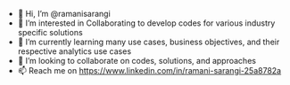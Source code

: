- 👋 Hi, I’m @ramanisarangi
- 👀 I’m interested in Collaborating to develop codes for various industry specific solutions
- 🌱 I’m currently learning many use cases, business objectives, and their respective analytics use cases
- 💞️ I’m looking to collaborate on codes, solutions, and approaches
- 📫 Reach me on https://www.linkedin.com/in/ramani-sarangi-25a8782a

<!---
ramanisarangi/ramanisarangi is a ✨ special ✨ repository because its `README.md` (this file) appears on your GitHub profile.
You can click the Preview link to take a look at your changes.
--->
